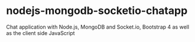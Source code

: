# nodejs-mongodb-socketio-chatapp

Chat application with Node.js, MongoDB and Socket.io, Bootstrap 4 as well as the client side JavaScript
